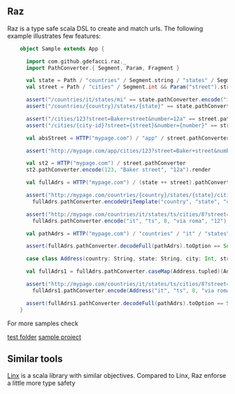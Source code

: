 Raz
---

Raz is a type safe scala DSL to create and match urls.
The following example illustrates few features:

```scala
    object Sample extends App {

      import com.github.gdefacci.raz._
      import PathConverter.{ Segment, Param, Fragment }

      val state = Path / "countries" / Segment.string / "states" / Segment.string
      val street = Path / "cities" / Segment.int && Param("street").string && Param("number").string

      assert("/countries/it/states/mi" == state.pathConverter.encode("it", "mi").render)
      assert("/countries/{country}/states/{state}" == state.pathConverter.encodeUriTemplate("country", "state").render)

      assert("/cities/123?street=Baker+street&number=12a" == street.pathConverter.encode(123, "Baker street", "12a").render)
      assert("/cities/{city-id}?street={street}&number={number}" == street.pathConverter.encodeUriTemplate("city-id", "street", "number").render)

      val absStreet = HTTP("mypage.com") / "app" / street.pathConverter

      assert("http://mypage.com/app/cities/123?street=Baker+street&number=12a" == absStreet.pathConverter.encode(123, "Baker street", "12a").render)

      val st2 = HTTP("mypage.com") / street.pathConverter
      st2.pathConverter.encode(123, "Baker street", "12a").render

      val fullAdrs = HTTP("mypage.com") / (state ++ street).pathConverter

      assert("http://mypage.com/countries/{country}/states/{state}/cities/{city}?street={street}&number={streetNumber}" ==
        fullAdrs.pathConverter.encodeUriTemplate("country", "state", "city", "street", "streetNumber").render)

      assert("http://mypage.com/countries/it/states/ts/cities/8?street=via+roma&number=12" ==
        fullAdrs.pathConverter.encode("it", "ts", 8, "via roma", "12").render)

      val pathAdrs = HTTP("mypage.com") / "countries" / "it" / "states" / "ts" / "cities" / "8" && ("street", "via roma") && ("number", "12")

      assert(fullAdrs.pathConverter.decodeFull(pathAdrs).toOption == Some(("it", "ts", 8, "via roma", "12")))

      case class Address(country: String, state: String, city: Int, street: String, streetNumber: String)

      val fullAdrs1 = fullAdrs.pathConverter.caseMap(Address.tupled)(Address.unapply)

      assert("http://mypage.com/countries/it/states/ts/cities/8?street=via+roma&number=12" ==
        fullAdrs1.pathConverter.encode(Address("it", "ts", 8, "via roma", "12")).render)

      assert(fullAdrs1.pathConverter.decodeFull(pathAdrs).toOption == Some(Address("it", "ts", 8, "via roma", "12")))
    }
```
      
For more samples check

[test folder](https://github.com/gdefacci/raz/tree/master/raz/src/test/scala/org/obl/raz)
[sample project](https://github.com/gdefacci/briscola/tree/master/ddd-briscola-web/src/main/scala/org/obl/briscola/web)
      
Similar tools
-------------

[Linx](https://github.com/teigen/linx) is a scala library with similar objectives. Compared to Linx, Raz enforse a little more type safety
 	    
